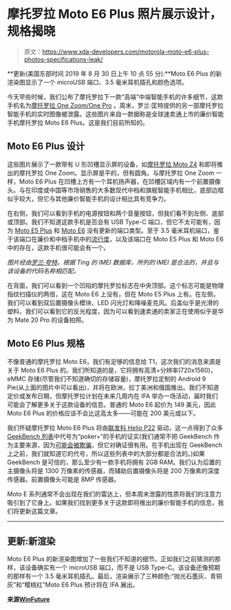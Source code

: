# 摩托罗拉 Moto E6 Plus 照片展示设计，规格揭晓

> 原文：<https://www.xda-developers.com/motorola-moto-e6-plus-photos-specifications-leak/>

**更新(美国东部时间 2019 年 8 月 30 日上午 10 点 55 分):**Moto E6 Plus 的新渲染图显示了一个 microUSB 端口、3.5 毫米耳机插孔和颜色选项。

今天早些时候，我们公布了摩托罗拉下一款“高端”中端智能手机的许多细节，这款手机名为[摩托罗拉 One Zoom/One Pro](https://www.xda-developers.com/motorola-one-zoom-one-pro-specifications-renders-leaks/) 。周末，罗兰·匡特提供的另一部摩托罗拉智能手机的实时图像被泄露。这些图片来自一款据称是全球速卖通上市的廉价智能手机摩托罗拉 Moto E6 Plus。这是我们目前所知的。

## Moto E6 Plus 设计

这些图片展示了一款带有 U 形凹槽显示屏的设备，如[摩托罗拉 Moto Z4](https://www.xda-developers.com/moto-z4-verizon-june-13-launch/) 和即将推出的摩托罗拉 One Zoom。显示屏是平的，但有圆角。与摩托罗拉 One Zoom 一样，Moto E6 Plus 在凹槽上方有一个耳机扬声器，在凹槽区域内有一个前置摄像头。与在印度或中国等市场销售的大多数现代中档和旗舰智能手机相比，底部边框似乎较大，但它与其他廉价智能手机的设计相比具有竞争力。

在右侧，我们可以看到手机的电源按钮和两个音量按钮，但我们看不到左侧、底部或顶部。我们不知道这款手机是否会有 USB Type-C 端口，但它不太可能有，因为 [Moto E5 Plus](https://www.xda-developers.com/motorola-moto-g6-moto-g6-play-moto-e5-play-moto-e5-plus-announced/) 和 [Moto E6](https://www.xda-developers.com/moto-e6-verizon-launch/) 没有更新的端口类型。至于 3.5 毫米耳机端口，鉴于该端口在廉价和中档手机中的[流行度](https://www.xda-developers.com/google-pixel-3a-headphone-jack-flexibility-audio/)，以及该端口在 Moto E5 Plus 和 Moto E6 中的存在，这款手机很可能会有一个。

*图片经由[罗兰·夸特](https://twitter.com/rquandt/status/1165202047517564934)。根据 Ting 的 IMEI 数据库，所列的 IMEI 是合法的，并且与该设备的代码名称相匹配。*

在背面，我们可以看到一个凹陷的摩托罗拉标志在中央顶部。这个标志可能是物理指纹扫描仪的两倍，这在 Moto E6 上没有，但在 Moto E5 Plus 上有。在左侧，我们可以看到双后置摄像头模块、LED 闪光灯和降噪麦克风。后盖似乎是光滑的塑料，我们可以看到它的反光程度，因为可以看到速卖通的卖家正在使用似乎是华为 Mate 20 Pro 的设备拍照。

## Moto E6 Plus 规格

不像普通的摩托罗拉 Moto E6，我们有足够的信息给 T1，这次我们的消息来源是关于 Moto E6 Plus 的。我们所知道的是，它将拥有高清+分辨率(720x1560)，eMMC 存储(尽管我们不知道确切的存储容量)，摩托罗拉定制的 Android 9 Pie(从上面的图片中可以看出)，并将在欧洲，拉丁美洲和俄国推出。我们不知道定价或发布日期，但摩托罗拉计划在未来几周内在 IFA 举办一场活动，届时我们可能会了解更多关于这款设备的信息。普通的 Moto E6 起价为 149 美元，因此 Moto E6 Plus 的价格应该不会比这高太多——可能在 200 美元或以下。

我们怀疑摩托罗拉 Moto E6 Plus 将由[联发科 Helio P22](https://www.xda-developers.com/mediatek-helio-p22-unveiled-ai-frameworks/) 驱动，这一点得到了众多 [GeekBench 列表](https://browser.geekbench.com/v4/cpu/search?utf8=%E2%9C%93&q=poker%2B)中代号为“poker+”的手机的证实(我们通常不把 GeekBench 作为主要来源，因为[可能会被欺骗](https://www.xda-developers.com/xiaomi-poco-f1-lite-fake-benchmark/)，但它对确证很有用。在手机出现在 GeekBench 上之前，我们就知道它的代号，所以这些列表中的大部分都是合法的。)如果 GeekBench 是可信的，那么至少有一款手机将拥有 2GB RAM。我们认为后置的主摄像头将是 1300 万像素的传感器，而辅助后置摄像头将是 200 万像素的深度传感器。前置摄像头可能是 8MP 传感器。

Moto E 系列通常不会出现在我们的雷达上，但本周末泄露的性质将我们的注意力吸引到了它身上。如果我们找到更多关于这款即将推出的廉价智能手机的信息，我们将更新这篇文章。

* * *

## 更新:新渲染

Moto E6 Plus 的新渲染图增加了一些我们不知道的细节。正如我们之前猜测的那样，该设备确实有一个 microUSB 端口，而不是 USB Type-C。该设备还像预期的那样有一个 3.5 毫米耳机插孔。最后，渲染展示了三种颜色:“抛光石墨灰、青铜灰”和“樱桃红”Moto E6 Plus 预计将在 IFA 展出。

**来源[WinFuture](https://winfuture.de/news,110953.html)**